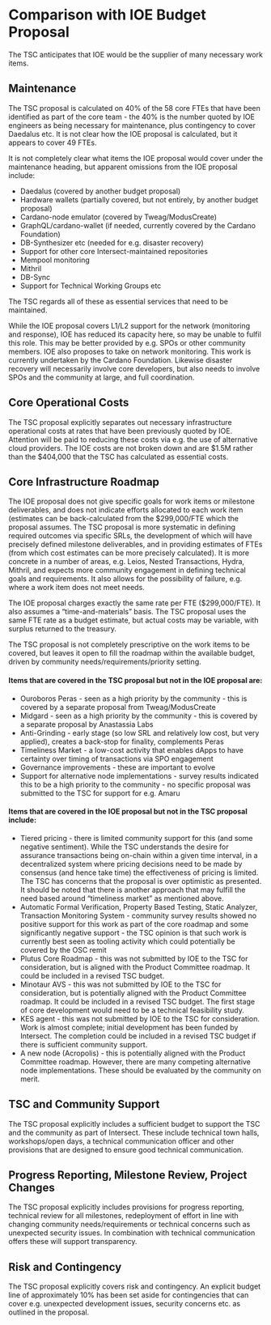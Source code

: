 # Comparison with IOE Budget Proposal

The TSC anticipates that IOE would be the supplier of many necessary work items.

## Maintenance

The TSC proposal is calculated on 40% of the 58 core FTEs that have been identified as part of the core team \- the 40% is the number quoted by IOE engineers as being necessary for maintenance, plus contingency to cover Daedalus etc. It is not clear how the IOE proposal is calculated, but it appears to cover 49 FTEs.  

It is not completely clear what items the IOE proposal would cover under the maintenance heading, but apparent omissions from the IOE proposal include:

* Daedalus (covered by another budget proposal)  
* Hardware wallets (partially covered, but not entirely, by another budget proposal)  
* Cardano-node emulator (covered by Tweag/ModusCreate)  
* GraphQL/cardano-wallet (if needed, currently covered by the Cardano Foundation)  
* DB-Synthesizer etc (needed for e.g. disaster recovery)  
* Support for other core Intersect-maintained repositories  
* Mempool monitoring  
* Mithril  
* DB-Sync  
* Support for Technical Working Groups etc

The TSC regards all of these as essential services that need to be maintained. 

While the IOE proposal covers L1/L2 support for the network (monitoring and response), IOE has reduced its capacity here, so may be unable to fulfil this role.  This may be better provided by e.g. SPOs or other community members.  IOE also proposes to take on network monitoring.  This work is currently undertaken by the Cardano Foundation.  Likewise disaster recovery will necessarily involve core developers, but also needs to involve SPOs and the community at large, and full coordination.

## Core Operational Costs

The TSC proposal explicitly separates out necessary infrastructure operational costs at rates that have been previously quoted by IOE.  Attention will be paid to reducing these costs via e.g. the use of alternative cloud providers.  The IOE costs are not broken down and are $1.5M rather than the $404,000 that the TSC has calculated as essential costs.

## Core Infrastructure Roadmap

The IOE proposal does not give specific goals for work items or milestone deliverables, and does not indicate efforts allocated to each work item (estimates can be back-calculated from the $299,000/FTE which the proposal assumes.  The TSC proposal is more systematic in defining required outcomes via specific SRLs, the development of which will have precisely defined milestone deliverables, and in providing estimates of FTEs (from which cost estimates can be more precisely calculated).  It is more concrete in a number of areas, e.g. Leios, Nested Transactions, Hydra, Mithril, and expects more community engagement in defining technical goals and requirements.  It also allows for the possibility of failure, e.g. where a work item does not meet needs.

The IOE proposal charges exactly the same rate per FTE ($299,000/FTE).  It also assumes a “time-and-materials” basis.  The TSC proposal uses the same FTE rate as a budget estimate, but actual costs may be variable, with surplus returned to the treasury.

The TSC proposal is not completely prescriptive on the work items to be covered, but leaves it open to fill the roadmap within the available budget, driven by community needs/requirements/priority setting.

#### Items that are covered in the TSC proposal but not in the IOE proposal are:

* Ouroboros Peras \- seen as a high priority by the community \- this is covered by a separate proposal from Tweag/ModusCreate  
* Midgard \- seen as a high priority by the community \- this is covered by a separate proposal by Anastassia Labs  
* Anti-Grinding \- early stage (so low SRL and relatively low cost, but very applied), creates a back-stop for finality, complements Peras  
* Timeliness Market \- a low-cost activity that enables dApps to have certainty over timing of transactions via SPO engagement  
* Governance improvements \- these are important to evolve  
* Support for alternative node implementations \- survey results indicated this to be a high priority to the community \- no specific proposal was submitted to the TSC for support for e.g. Amaru

#### Items that are covered in the IOE proposal but not in the TSC proposal include:

* Tiered pricing \- there is limited community support for this (and some negative sentiment). While the TSC understands the desire for assurance transactions being on-chain within a given time interval, in a decentralized system where pricing decisions need to be made by consensus (and hence take time) the effectiveness of pricing is limited. The TSC has concerns that the proposal is over optimistic as presented. It should be noted that there is another approach that may fulfill the need based around “timeliness market” as mentioned above.  
* Automatic Formal Verification, Property Based Testing, Static Analyzer, Transaction Monitoring System \- community survey results showed no positive support for this work as part of the core roadmap and some significantly negative support \- the TSC opinion is that such work is currently best seen as tooling activity which could potentially be covered by the OSC remit  
* Plutus Core Roadmap \- this was not submitted by IOE to the TSC for consideration, but is aligned with the Product Committee roadmap.  It could be included in a revised TSC budget.   
* Minotaur AVS \- this was not submitted by IOE to the TSC for consideration, but is potentially aligned with the Product Committee roadmap.  It could be included in a revised TSC budget. The first stage of core development would need to be a technical feasibility study.  
* KES agent \- this was not submitted by IOE to the TSC for consideration.  Work is almost complete; initial development has been funded by Intersect. The completion could be included in a revised TSC budget if there is sufficient community support.  
* A new node (Acropolis) \- this is potentially aligned with the Product Committee roadmap.  However, there are many competing alternative node implementations. These should be evaluated by the community on merit.

## TSC and Community Support

The TSC proposal explicitly includes a sufficient budget to support the TSC and the community as part of Intersect.  These include technical town halls, workshops/open days, a technical communication officer and other provisions that are designed to ensure good technical communication.

## Progress Reporting, Milestone Review, Project Changes

The TSC proposal explicitly includes provisions for progress reporting, technical review for all milestones, redeployment of effort in line with changing community needs/requirements or technical concerns such as unexpected security issues.  In combination with technical communication offers these will support transparency.

## Risk and Contingency

The TSC proposal explicitly covers risk and contingency. An explicit budget line of approximately 10% has been set aside for contingencies that can cover e.g. unexpected development issues, security concerns etc. as outlined in the proposal.

   
